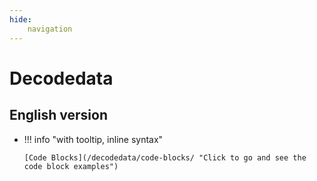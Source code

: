 ```yaml
---
hide:
    navigation
---
```


# Decodedata

## English version

<div class="grid cards" markdown>

-   !!! info "with tooltip, inline syntax"
    
        [Code Blocks](/decodedata/code-blocks/ "Click to go and see the code block examples")

</div>
